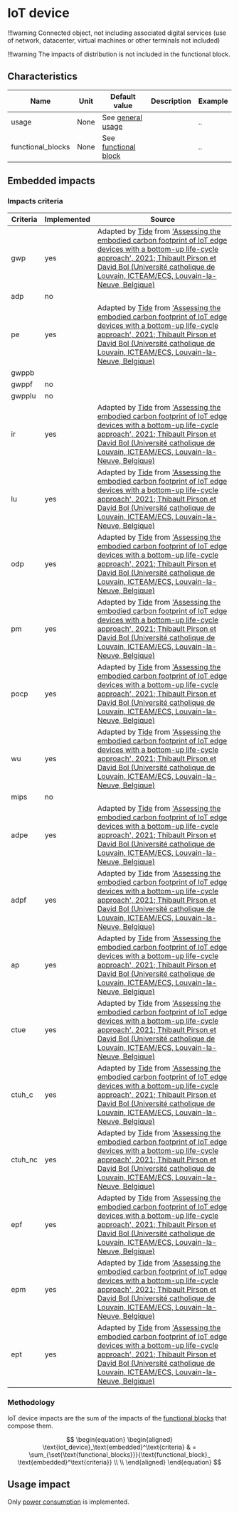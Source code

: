 # IoT device


!!!warning
    Connected object, not including associated digital services (use of network, datacenter, virtual machines or other terminals not included)

!!!warning
    The impacts of distribution is not included in the functional block.

## Characteristics

| Name              | Unit | Default value                                              | Description    | Example |
|-------------------|------|------------------------------------------------------------|----------------|---------|
| usage             | None | See [general usage](../usage/usage.md)                     |                | ..      |
| functional_blocks | None | See [functional block](../components/functional_blocks.md) |                | ..      |

## Embedded impacts

### Impacts criteria

| Criteria | Implemented | Source                                                                                                                                                                                                                                                                                                                                | 
|----------|-------------|---------------------------------------------------------------------------------------------------------------------------------------------------------------------------------------------------------------------------------------------------------------------------------------------------------------------------------------|
| gwp      | yes         | Adapted by [Tide](https://www.linkedin.com/company/tide-env/) from ['Assessing the embodied carbon footprint of IoT edge devices with a bottom-up life-cycle approach', 2021; Thibault Pirson et David Bol (Université catholique de Louvain, ICTEAM/ECS, Louvain-la-Neuve, Belgique)](https://doi.org/10.1016/j.jclepro.2021.128966) |
| adp      | no          |                                                                                                                                                                                                                                                                                                                                       |
| pe       | yes         | Adapted by [Tide](https://www.linkedin.com/company/tide-env/) from ['Assessing the embodied carbon footprint of IoT edge devices with a bottom-up life-cycle approach', 2021; Thibault Pirson et David Bol (Université catholique de Louvain, ICTEAM/ECS, Louvain-la-Neuve, Belgique)](https://doi.org/10.1016/j.jclepro.2021.128966) |
| gwppb    |             |
| gwppf    | no          |                                                                                                                                                                                                                                                                                                                                       |
| gwpplu   | no          |                                                                                                                                                                                                                                                                                                                                       |
| ir       | yes         | Adapted by [Tide](https://www.linkedin.com/company/tide-env/) from ['Assessing the embodied carbon footprint of IoT edge devices with a bottom-up life-cycle approach', 2021; Thibault Pirson et David Bol (Université catholique de Louvain, ICTEAM/ECS, Louvain-la-Neuve, Belgique)](https://doi.org/10.1016/j.jclepro.2021.128966) |
| lu       | yes         | Adapted by [Tide](https://www.linkedin.com/company/tide-env/) from ['Assessing the embodied carbon footprint of IoT edge devices with a bottom-up life-cycle approach', 2021; Thibault Pirson et David Bol (Université catholique de Louvain, ICTEAM/ECS, Louvain-la-Neuve, Belgique)](https://doi.org/10.1016/j.jclepro.2021.128966) |
| odp      | yes         | Adapted by [Tide](https://www.linkedin.com/company/tide-env/) from ['Assessing the embodied carbon footprint of IoT edge devices with a bottom-up life-cycle approach', 2021; Thibault Pirson et David Bol (Université catholique de Louvain, ICTEAM/ECS, Louvain-la-Neuve, Belgique)](https://doi.org/10.1016/j.jclepro.2021.128966) |
| pm       | yes         | Adapted by [Tide](https://www.linkedin.com/company/tide-env/) from ['Assessing the embodied carbon footprint of IoT edge devices with a bottom-up life-cycle approach', 2021; Thibault Pirson et David Bol (Université catholique de Louvain, ICTEAM/ECS, Louvain-la-Neuve, Belgique)](https://doi.org/10.1016/j.jclepro.2021.128966) |
| pocp     | yes         | Adapted by [Tide](https://www.linkedin.com/company/tide-env/) from ['Assessing the embodied carbon footprint of IoT edge devices with a bottom-up life-cycle approach', 2021; Thibault Pirson et David Bol (Université catholique de Louvain, ICTEAM/ECS, Louvain-la-Neuve, Belgique)](https://doi.org/10.1016/j.jclepro.2021.128966) |
| wu       | yes         | Adapted by [Tide](https://www.linkedin.com/company/tide-env/) from ['Assessing the embodied carbon footprint of IoT edge devices with a bottom-up life-cycle approach', 2021; Thibault Pirson et David Bol (Université catholique de Louvain, ICTEAM/ECS, Louvain-la-Neuve, Belgique)](https://doi.org/10.1016/j.jclepro.2021.128966) |
| mips     | no          |                                                                                                                                                                                                                                                                                                                                       |
| adpe     | yes         | Adapted by [Tide](https://www.linkedin.com/company/tide-env/) from ['Assessing the embodied carbon footprint of IoT edge devices with a bottom-up life-cycle approach', 2021; Thibault Pirson et David Bol (Université catholique de Louvain, ICTEAM/ECS, Louvain-la-Neuve, Belgique)](https://doi.org/10.1016/j.jclepro.2021.128966) |
| adpf     | yes         | Adapted by [Tide](https://www.linkedin.com/company/tide-env/) from ['Assessing the embodied carbon footprint of IoT edge devices with a bottom-up life-cycle approach', 2021; Thibault Pirson et David Bol (Université catholique de Louvain, ICTEAM/ECS, Louvain-la-Neuve, Belgique)](https://doi.org/10.1016/j.jclepro.2021.128966) |
| ap       | yes         | Adapted by [Tide](https://www.linkedin.com/company/tide-env/) from ['Assessing the embodied carbon footprint of IoT edge devices with a bottom-up life-cycle approach', 2021; Thibault Pirson et David Bol (Université catholique de Louvain, ICTEAM/ECS, Louvain-la-Neuve, Belgique)](https://doi.org/10.1016/j.jclepro.2021.128966) |
| ctue     | yes         | Adapted by [Tide](https://www.linkedin.com/company/tide-env/) from ['Assessing the embodied carbon footprint of IoT edge devices with a bottom-up life-cycle approach', 2021; Thibault Pirson et David Bol (Université catholique de Louvain, ICTEAM/ECS, Louvain-la-Neuve, Belgique)](https://doi.org/10.1016/j.jclepro.2021.128966) |
| ctuh_c   | yes         | Adapted by [Tide](https://www.linkedin.com/company/tide-env/) from ['Assessing the embodied carbon footprint of IoT edge devices with a bottom-up life-cycle approach', 2021; Thibault Pirson et David Bol (Université catholique de Louvain, ICTEAM/ECS, Louvain-la-Neuve, Belgique)](https://doi.org/10.1016/j.jclepro.2021.128966) |
| ctuh_nc  | yes         | Adapted by [Tide](https://www.linkedin.com/company/tide-env/) from ['Assessing the embodied carbon footprint of IoT edge devices with a bottom-up life-cycle approach', 2021; Thibault Pirson et David Bol (Université catholique de Louvain, ICTEAM/ECS, Louvain-la-Neuve, Belgique)](https://doi.org/10.1016/j.jclepro.2021.128966) |
| epf      | yes         | Adapted by [Tide](https://www.linkedin.com/company/tide-env/) from ['Assessing the embodied carbon footprint of IoT edge devices with a bottom-up life-cycle approach', 2021; Thibault Pirson et David Bol (Université catholique de Louvain, ICTEAM/ECS, Louvain-la-Neuve, Belgique)](https://doi.org/10.1016/j.jclepro.2021.128966) |
| epm      | yes         | Adapted by [Tide](https://www.linkedin.com/company/tide-env/) from ['Assessing the embodied carbon footprint of IoT edge devices with a bottom-up life-cycle approach', 2021; Thibault Pirson et David Bol (Université catholique de Louvain, ICTEAM/ECS, Louvain-la-Neuve, Belgique)](https://doi.org/10.1016/j.jclepro.2021.128966) |
| ept      | yes         | Adapted by [Tide](https://www.linkedin.com/company/tide-env/) from ['Assessing the embodied carbon footprint of IoT edge devices with a bottom-up life-cycle approach', 2021; Thibault Pirson et David Bol (Université catholique de Louvain, ICTEAM/ECS, Louvain-la-Neuve, Belgique)](https://doi.org/10.1016/j.jclepro.2021.128966) |

### Methodology

IoT device impacts are the sum of the impacts of the [functional blocks](../components/functional_blocks.md) that compose them.

$$
\begin{equation}
\begin{aligned}
\text{iot_device}_\text{embedded}^\text{criteria} & = \sum_{\set{\text{functional_blocks}}}{\text{functional_block}_
\text{embedded}^\text{criteria}} \\ \\
\end{aligned}
\end{equation}
$$

## Usage impact

Only [power consumption](../usage/power.md) is implemented.

